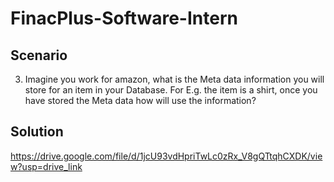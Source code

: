 # FinacPlus-Software-Intern

## Scenario
3. Imagine you work for amazon, what is the Meta data information you will store for
an item in your Database. For E.g. the item is a shirt, once you have stored the Meta
data how will use the information?

## Solution
https://drive.google.com/file/d/1jcU93vdHpriTwLc0zRx_V8gQTtqhCXDK/view?usp=drive_link
